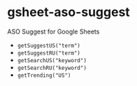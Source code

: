 # gsheet-aso-suggest
ASO Suggest for Google Sheets
- `getSuggestUS("term")`
- `getSuggestRU("term")`
- `getSearchUS("keyword")`
- `getSearchRU("keyword")`
- `getTrending("US")`
